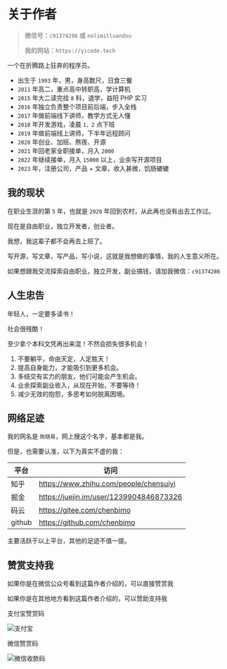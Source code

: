# 关于作者

> 微信号：`c91374286` 或 `nolimitluandou`
>
> 我的网站：`https://yicode.tech`

一个在折腾路上狂奔的程序员。

-   出生于 `1993` 年，男，身高数尺，日食三餐
-   `2011` 年高二，重点高中转职高，学计算机
-   `2015` 年大二读完挂 `8` 科，退学，益阳 PHP 实习
-   `2016` 年独立负责整个项目前后端，步入全栈
-   `2017` 年做前端线下讲师，教学方式无人懂
-   `2018` 年开发游戏，凌晨 `1，2` 点下班
-   `2019` 年做前端线上讲师，下半年远程顾问
-   `2020` 年创业、加班、熬夜、开源
-   `2021` 年回老家全职接单，月入 `2000`
-   `2022` 年继续接单，月入 `15000` 以上，业余写开源项目
-   `2023` 年，注册公司，产品 + 文章，收入甚微，饥肠辘辘

## 我的现状

在职业生涯的第 `5` 年，也就是 `2020` 年回到农村，从此再也没有出去工作过。

现在是自由职业，独立开发者，创业者。

我想，我这辈子都不会再去上班了。

写开源，写文章，写产品，写小说，这就是我想做的事情，我的人生意义所在。

如果想跟我交流探索自由职业，独立开发，副业搞钱，请加我微信：`c91374286`

## 人生忠告

年轻人，一定要多读书！

社会很残酷！

至少拿个本科文凭再出来混！不然会损失很多机会！

1. 不要躺平，命由天定，人定胜天！
2. 提高自身能力，才能吸引到更多机会。
3. 多结交有实力的朋友，他们可能会产生机会。
4. 业余探索副业收入，从现在开始，不要等待！
5. 减少无效的抱怨，多思考如何脱离困境。

## 网络足迹

我的网名是 `陈随易`，网上搜这个名字，基本都是我。

但是，也需要认准，以下为真实不虚的我：

| 平台   | 访问                                    |
| ------ | --------------------------------------- |
| 知乎   | https://www.zhihu.com/people/chensuiyi  |
| 掘金   | https://juejin.im/user/1239904846873326 |
| 码云   | https://gitee.com/chenbimo              |
| github | https://github.com/chenbimo             |

主要活跃于以上平台，其他的足迹不值一提。

## 赞赏支持我

如果你是在微信公众号看到这篇作者介绍的，可以直接赞赏我

如果你是在其他地方看到这篇作者介绍的，可以赞助支持我

支付宝赞赏码

![支付宝](https://static.chensuiyi.com/alipay-qrcode.png)

微信赞赏码

![微信收款码](https://static.chensuiyi.com/wepay-qrcode.png)
